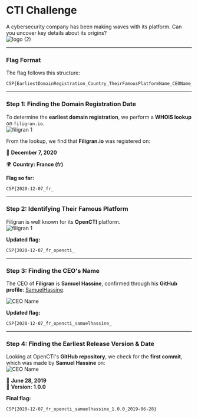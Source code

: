 # **CTI Challenge**  

A cybersecurity company has been making waves with its platform. Can you uncover key details about its origins?  
![logo (2)](https://github.com/user-attachments/assets/76416769-c9e5-496a-8cfa-393130a4e6de)

---

### **Flag Format**  

The flag follows this structure:  

```
CSP{EarliestDomainRegistration_Country_TheirFamousPlatformName_CEOName_EarliestReleaseAvailableVersion_EarliestReleaseAvailableDate}
```

---

### **Step 1: Finding the Domain Registration Date**  

To determine the **earliest domain registration**, we perform a **WHOIS lookup** on `filigran.io`.  
![filigran 1](https://github.com/user-attachments/assets/8fb9d4c1-7564-4eee-9f10-4083aa8e8d6b)

From the lookup, we find that **Filigran.io** was registered on:  

📅 **December 7, 2020**  

🌍 **Country:** **France (fr)**  

**Flag so far:**  
```
CSP{2020-12-07_fr_
```

---

### **Step 2: Identifying Their Famous Platform**  

Filigran is well known for its **OpenCTI** platform.  
![filigran 1](https://github.com/user-attachments/assets/1dd52d04-f2c1-4e41-9c60-3ecb3de89e9a)

**Updated flag:**  
```
CSP{2020-12-07_fr_opencti_
```

---

### **Step 3: Finding the CEO's Name**  

The CEO of **Filigran** is **Samuel Hassine**, confirmed through his **GitHub profile**: [SamuelHassine](https://github.com/SamuelHassine).  

![CEO Name](https://github.com/user-attachments/assets/38bf4682-fd62-4d8a-9702-b86a8b544db8)


**Updated flag:**  
```
CSP{2020-12-07_fr_opencti_samuelhassine_
```

---

### **Step 4: Finding the Earliest Release Version & Date**  

Looking at OpenCTI's **GitHub repository**, we check for the **first commit**, which was made by **Samuel Hassine** on:  
![CEO Name](https://github.com/user-attachments/assets/3844cdda-8109-4eb6-b6e0-d42b4be4703d)


📅 **June 28, 2019**  
🔢 **Version:** **1.0.0**  

**Final flag:**  
```
CSP{2020-12-07_fr_opencti_samuelhassine_1.0.0_2019-06-28}
```
